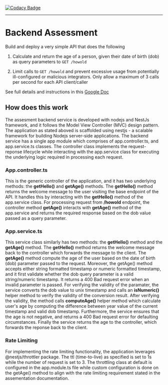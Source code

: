 [![Codacy Badge](https://app.codacy.com/project/badge/Grade/b1f1437e36534c00a57c29dc7a6c7ff3)](https://www.codacy.com/gh/Idiono-mfon/talentql-backend-assesment/dashboard?utm_source=github.com&utm_medium=referral&utm_content=Idiono-mfon/talentql-backend-assesment&utm_campaign=Badge_Grade)

---

# Backend Assessment

Build and deploy a very simple API that does the following

1.  Calculate and return the age of a person, given their date of birth (dob) as query parameters to `GET /howold`

2.  Limit calls to `GET /howold` and prevent excessive usage from potentially ill-configured or malicious integrators. Only allow a maximum of 3 calls per second for each API client/caller

See full details and instructions in this [Google Doc](https://docs.google.com/document/d/1ma5vKz0j34gwI9WYrZddMM1ENlQddGOVFJ5qdSq2QlQ)

## How does this work

The assesment backend service is developed with nodejs and NestJs framework, and it follows the Model View Controller (MVC) design pattern. The application as stated aboved is scaffolded using nestjs - a scalable framework for building Nodejs server-side applications. The backend service has a single app module which comprises of app.controller.ts, and app.service.ts classes. The controller class implements the request-reponse lifecycle while interacting with the app.service class for executing the underlying logic required in processing each request.

### App.controller.ts

This is the generic controller of the application, and it has two underlying methods: the **getHello()** and **getAge()** methods. The **getHello()** method returns the welcome message to the user visiting the base endpoint of the API. It handles this by interacting with the **getHello()** method of the app.service class. For processing request from **/howold** endpoint, the controller method **getAge()** interacts with **getAge()** method of the app.service and returns the required response based on the dob value passed as a query parameter.

### App.service.ts

This service class similarly has two methods: the **getHello()** method and the **getAge()** method. The **getHello()** method returns the welcome message back to the controller which forwards the message to the client. The **getAge()** method compute the age of the user based on the date of birth (dob) parameter passed to the request. Moreover, the getAge() method accepts either string formatted timestamp or numeric formatted timestamp, and it first validate whether the dob query parameter is a valid string/numeric timestamp. It returns a 400 Bad request error when an invalid parameter is passed. For verifying the validity of the paramater, the service converts the dob value to unix timestamp and calls an **isNumeric()** helper method to verify the validity of the conversion result. After verifying the validity, the method calls **computeAge()** helper method which calculate user's age by computing the difference between year value of the current timestamp and valid dob timestamp. Furthermore, the service ensures that the age is not negative, and returns a 400 Bad request error for defaulting circumstances. Finally the service returns the age to the controller, which forwards the reponse back to the client.

### Rate Limiting

For implementing the rate limiting functionality, the application leverages @nestjs/throttler package. The ttl (time-to-live) as specified is set to 1s while the number of request is set to 3. The throttling class at default is configured in the app.module.ts file while custom configuration is done on the getAge() method to align with the rate limiting requirement stated in the assementation documentation.
